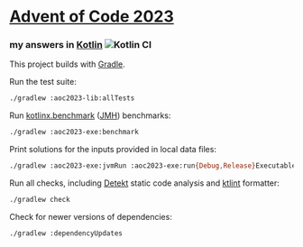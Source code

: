 # [Advent of Code 2023](https://adventofcode.com/2023)
### my answers in [Kotlin](https://www.kotlinlang.org/) ![Kotlin CI](https://github.com/ephemient/aoc2023/workflows/Kotlin%20CI/badge.svg)

This project builds with [Gradle](https://gradle.org/).

Run the test suite:

```sh
./gradlew :aoc2023-lib:allTests
```

Run [kotlinx.benchmark](https://github.com/Kotlin/kotlinx-benchmark) ([JMH](https://openjdk.java.net/projects/code-tools/jmh/)) benchmarks:

```sh
./gradlew :aoc2023-exe:benchmark
```

Print solutions for the inputs provided in local data files:

```sh
./gradlew :aoc2023-exe:jvmRun :aoc2023-exe:run{Debug,Release}Executable{LinuxX64,Macos{X64,Arm64},MingwX64}
```

Run all checks, including [Detekt](https://detekt.github.io/) static code analysis and [ktlint](https://ktlint.github.io/) formatter:

```sh
./gradlew check
```

Check for newer versions of dependencies:

```sh
./gradlew :dependencyUpdates
```
